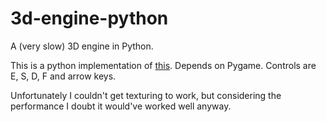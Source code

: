 # 3d-engine-python
A (very slow) 3D engine in Python.

This is a python implementation of [this](https://github.com/OneLoneCoder/videos/blob/master/OneLoneCoder_olcEngine3D_Part3.cpp).
Depends on Pygame. Controls are E, S, D, F and arrow keys.

Unfortunately I couldn't get texturing to work, but considering the performance I doubt it would've worked well anyway.
